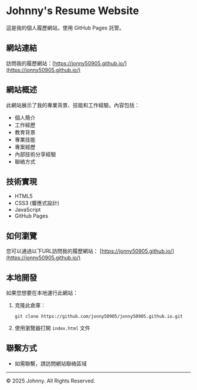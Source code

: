 # Johnny's Resume Website

這是我的個人履歷網站，使用 GitHub Pages 託管。

## 網站連結

訪問我的履歷網站：[https://jonny50905.github.io/](https://jonny50905.github.io/)

## 網站概述

此網站展示了我的專業背景、技能和工作經驗。內容包括：

- 個人簡介
- 工作經歷
- 教育背景
- 專業技能
- 專案經歷
- 內部技術分享經驗
- 聯絡方式

## 技術實現

- HTML5
- CSS3 (響應式設計)
- JavaScript
- GitHub Pages

## 如何瀏覽

您可以通過以下URL訪問我的履歷網站：
[https://jonny50905.github.io/](https://jonny50905.github.io/)

## 本地開發

如果您想要在本地運行此網站：

1. 克隆此倉庫：
   ```
   git clone https://github.com/jonny50905/jonny50905.github.io.git
   ```
2. 使用瀏覽器打開 `index.html` 文件

## 聯繫方式

- 如需聯繫，請訪問網站聯絡區域

---
© 2025 Johnny. All Rights Reserved.
